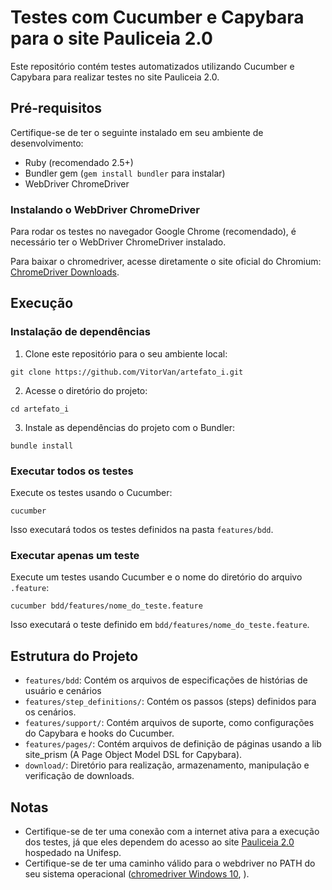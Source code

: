 # Testes com Cucumber e Capybara para o site Pauliceia 2.0

Este repositório contém testes automatizados utilizando Cucumber e Capybara para realizar testes no site Pauliceia 2.0.

## Pré-requisitos

Certifique-se de ter o seguinte instalado em seu ambiente de desenvolvimento:

- Ruby (recomendado 2.5+)
- Bundler gem (`gem install bundler` para instalar)
- WebDriver ChromeDriver

### Instalando o WebDriver ChromeDriver

Para rodar os testes no navegador Google Chrome (recomendado), é necessário ter o WebDriver ChromeDriver instalado.

Para baixar o chromedriver, acesse diretamente o site oficial do Chromium: [ChromeDriver Downloads](https://sites.google.com/chromium.org/driver/).

## Execução

### Instalação de dependências

1. Clone este repositório para o seu ambiente local:

```
git clone https://github.com/VitorVan/artefato_i.git
```

2. Acesse o diretório do projeto:

```
cd artefato_i
```

3. Instale as dependências do projeto com o Bundler:

```
bundle install
```

### Executar todos os testes

Execute os testes usando o Cucumber:

```
cucumber
```

Isso executará todos os testes definidos na pasta `features/bdd`.

### Executar apenas um teste

Execute um testes usando Cucumber e o nome do diretório do arquivo `.feature`:

```
cucumber bdd/features/nome_do_teste.feature
```

Isso executará o teste definido em `bdd/features/nome_do_teste.feature`.

## Estrutura do Projeto

- `features/bdd`: Contém os arquivos de especificações de histórias de usuário e cenários
- `features/step_definitions/`: Contém os passos (steps) definidos para os cenários.
- `features/support/`: Contém arquivos de suporte, como configurações do Capybara e hooks do Cucumber.
- `features/pages/`: Contém arquivos de definição de páginas usando a lib site_prism (A Page Object Model DSL for Capybara).
- `download/`: Diretório para realização, armazenamento, manipulação e verificação de downloads.

## Notas

- Certifique-se de ter uma conexão com a internet ativa para a execução dos testes, já que eles dependem do acesso ao site [Pauliceia 2.0](https://pauliceia.unifesp.br/) hospedado na Unifesp.
- Certifique-se de ter uma caminho válido para o webdriver no PATH do seu sistema operacional ([chromedriver Windows 10](https://www.linkedin.com/pulse/como-instalar-o-chromedriver-windows-10-jo%C3%A3o-gross/?originalSubdomain=pt), ).
